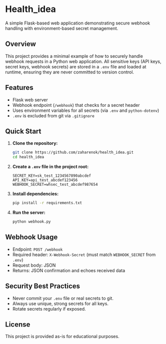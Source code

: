 # Health_idea

A simple Flask-based web application demonstrating secure webhook handling with environment-based secret management.

## Overview

This project provides a minimal example of how to securely handle webhook requests in a Python web application. All sensitive keys (API keys, secret keys, webhook secrets) are stored in a `.env` file and loaded at runtime, ensuring they are never committed to version control.

## Features
- Flask web server
- Webhook endpoint (`/webhook`) that checks for a secret header
- Uses environment variables for all secrets (via `.env` and `python-dotenv`)
- `.env` is excluded from git via `.gitignore`

## Quick Start

1. **Clone the repository:**
   ```sh
   git clone https://github.com/zaharenok/health_idea.git
   cd health_idea
   ```
2. **Create a `.env` file in the project root:**
   ```env
   SECRET_KEY=sk_test_1234567890abcdef
   API_KEY=api_test_abcdef123456
   WEBHOOK_SECRET=whsec_test_abcdef987654
   ```
3. **Install dependencies:**
   ```sh
   pip install -r requirements.txt
   ```
4. **Run the server:**
   ```sh
   python webhook.py
   ```

## Webhook Usage
- Endpoint: `POST /webhook`
- Required header: `X-Webhook-Secret` (must match `WEBHOOK_SECRET` from `.env`)
- Request body: JSON
- Returns: JSON confirmation and echoes received data

## Security Best Practices
- Never commit your `.env` file or real secrets to git.
- Always use unique, strong secrets for all keys.
- Rotate secrets regularly if exposed.

## License
This project is provided as-is for educational purposes.
